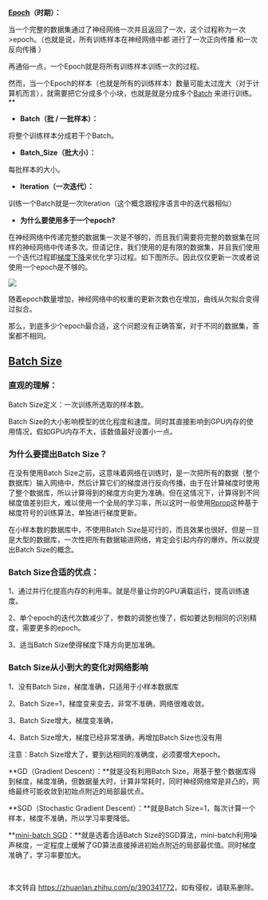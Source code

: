 **[Epoch](https://zhida.zhihu.com/search?content_id=174872971&content_type=Article&match_order=1&q=Epoch&zhida_source=entity)（时期）：**

当一个完整的数据集通过了神经网络一次并且返回了一次，这个过程称为一次>epoch。（也就是说，所有训练样本在神经网络中都 进行了一次正向传播 和一次反向传播 ）

再通俗一点，一个Epoch就是将所有训练样本训练一次的过程。

然而，当一个Epoch的样本（也就是所有的训练样本）数量可能太过庞大（对于计算机而言），就需要把它分成多个小块，也就是就是分成多个[Batch](https://zhida.zhihu.com/search?content_id=174872971&content_type=Article&match_order=1&q=Batch&zhida_source=entity) 来进行训练。\*\*

*   **Batch（批 / 一批样本）：**

将整个训练样本分成若干个Batch。

*   **Batch\_Size（批大小）：**

每批样本的大小。

*   **Iteration（一次迭代）：**

训练一个Batch就是一次Iteration（这个概念跟程序语言中的迭代器相似）

*   **为什么要使用多于一个epoch?**

在神经网络中传递完整的数据集一次是不够的，而且我们需要将完整的数据集在同样的神经网络中传递多次。但请记住，我们使用的是有限的数据集，并且我们使用一个迭代过程即[梯度下降](https://zhida.zhihu.com/search?content_id=174872971&content_type=Article&match_order=1&q=%E6%A2%AF%E5%BA%A6%E4%B8%8B%E9%99%8D&zhida_source=entity)来优化学习过程。如下图所示。因此仅仅更新一次或者说使用一个epoch是不够的。

![](https://pic1.zhimg.com/v2-5fc01a0be98c4a88d5abecc1b1f413e2_1440w.jpg)

  

随着epoch数量增加，神经网络中的权重的更新次数也在增加，曲线从欠拟合变得过拟合。

那么，到底多少个epoch最合适，这个问题没有正确答案，对于不同的数据集，答案都不相同。

[Batch Size](https://zhida.zhihu.com/search?content_id=174872971&content_type=Article&match_order=1&q=Batch+Size&zhida_source=entity)
-------------------------------------------------------------------------------------------------------------------------------------

### **直观的理解：**

Batch Size定义：一次训练所选取的样本数。

Batch Size的大小影响模型的优化程度和速度。同时其直接影响到GPU内存的使用情况，假如GPU内存不大，该数值最好设置小一点。

### 为什么要提出Batch Size？

在没有使用Batch Size之前，这意味着网络在训练时，是一次把所有的数据（整个数据库）输入网络中，然后计算它们的梯度进行反向传播，由于在计算梯度时使用了整个数据库，所以计算得到的梯度方向更为准确。但在这情况下，计算得到不同梯度值差别巨大，难以使用一个全局的学习率，所以这时一般使用[Rprop](https://zhida.zhihu.com/search?content_id=174872971&content_type=Article&match_order=1&q=Rprop&zhida_source=entity)这种基于梯度符号的训练算法，单独进行梯度更新。

在小样本数的数据库中，不使用Batch Size是可行的，而且效果也很好。但是一旦是大型的数据库，一次性把所有数据输进网络，肯定会引起内存的爆炸。所以就提出Batch Size的概念。

### Batch Size合适的优点：

1、通过并行化提高内存的利用率。就是尽量让你的GPU满载运行，提高训练速度。

2、单个epoch的迭代次数减少了，参数的调整也慢了，假如要达到相同的识别精度，需要更多的epoch。

3、适当Batch Size使得梯度下降方向更加准确。

### Batch Size从小到大的变化对网络影响

1、没有Batch Size，梯度准确，只适用于小样本数据库

2、Batch Size=1，梯度变来变去，非常不准确，网络很难收敛。

3、Batch Size增大，梯度变准确，

4、Batch Size增大，梯度已经非常准确，再增加Batch Size也没有用

注意：Batch Size增大了，要到达相同的准确度，必须要增大epoch。

**GD（Gradient Descent）：**就是没有利用Batch Size，用基于整个数据库得到梯度，梯度准确，但数据量大时，计算非常耗时，同时神经网络常是非凸的，网络最终可能收敛到初始点附近的局部最优点。

**SGD（Stochastic Gradient Descent）：**就是Batch Size=1，每次计算一个样本，梯度不准确，所以学习率要降低。

**[mini-batch SGD](https://zhida.zhihu.com/search?content_id=174872971&content_type=Article&match_order=1&q=mini-batch+SGD&zhida_source=entity)：**就是选着合适Batch Size的SGD算法，mini-batch利用噪声梯度，一定程度上缓解了GD算法直接掉进初始点附近的局部最优值。同时梯度准确了，学习率要加大。

​

本文转自 <https://zhuanlan.zhihu.com/p/390341772>，如有侵权，请联系删除。
